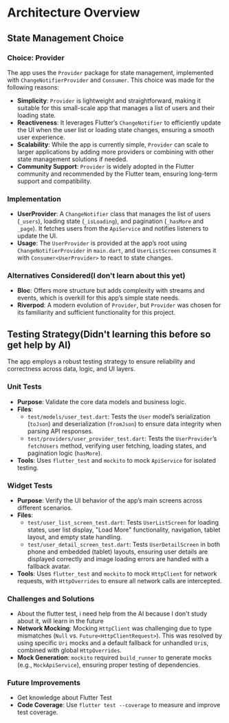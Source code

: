 # Architecture Overview

## State Management Choice
### Choice: Provider
The app uses the `Provider` package for state management, implemented with `ChangeNotifierProvider` and `Consumer`. This choice was made for the following reasons:
- **Simplicity**: `Provider` is lightweight and straightforward, making it suitable for this small-scale app that manages a list of users and their loading state.
- **Reactiveness**: It leverages Flutter’s `ChangeNotifier` to efficiently update the UI when the user list or loading state changes, ensuring a smooth user experience.
- **Scalability**: While the app is currently simple, `Provider` can scale to larger applications by adding more providers or combining with other state management solutions if needed.
- **Community Support**: `Provider` is widely adopted in the Flutter community and recommended by the Flutter team, ensuring long-term support and compatibility.

### Implementation
- **UserProvider**: A `ChangeNotifier` class that manages the list of users (`_users`), loading state (`_isLoading`), and pagination (`_hasMore` and `_page`). It fetches users from the `ApiService` and notifies listeners to update the UI.
- **Usage**: The `UserProvider` is provided at the app’s root using `ChangeNotifierProvider` in `main.dart`, and `UserListScreen` consumes it with `Consumer<UserProvider>` to react to state changes.

### Alternatives Considered(I don't learn about this yet)
- **Bloc**: Offers more structure but adds complexity with streams and events, which is overkill for this app’s simple state needs.
- **Riverpod**: A modern evolution of `Provider`, but `Provider` was chosen for its familiarity and sufficient functionality for this project.

## Testing Strategy(Didn't learning this before so get help by AI)
The app employs a robust testing strategy to ensure reliability and correctness across data, logic, and UI layers.

### Unit Tests
- **Purpose**: Validate the core data models and business logic.
- **Files**:
  - `test/models/user_test.dart`: Tests the `User` model’s serialization (`toJson`) and deserialization (`fromJson`) to ensure data integrity when parsing API responses.
  - `test/providers/user_provider_test.dart`: Tests the `UserProvider`’s `fetchUsers` method, verifying user fetching, loading states, and pagination logic (`hasMore`).
- **Tools**: Uses `flutter_test` and `mockito` to mock `ApiService` for isolated testing.

### Widget Tests
- **Purpose**: Verify the UI behavior of the app’s main screens across different scenarios.
- **Files**:
  - `test/user_list_screen_test.dart`: Tests `UserListScreen` for loading states, user list display, "Load More" functionality, navigation, tablet layout, and empty state handling.
  - `test/user_detail_screen_test.dart`: Tests `UserDetailScreen` in both phone and embedded (tablet) layouts, ensuring user details are displayed correctly and image loading errors are handled with a fallback avatar.
- **Tools**: Uses `flutter_test` and `mockito` to mock `HttpClient` for network requests, with `HttpOverrides` to ensure all network calls are intercepted.

### Challenges and Solutions
- About the flutter test, i need help from the AI because I don't study about it, will learn in the future
- **Network Mocking**: Mocking `HttpClient` was challenging due to type mismatches (`Null` vs. `Future<HttpClientRequest>`). This was resolved by using specific `Uri` mocks and a default fallback for unhandled `Uri`s, combined with global `HttpOverrides`.
- **Mock Generation**: `mockito` required `build_runner` to generate mocks (e.g., `MockApiService`), ensuring proper testing of dependencies.

### Future Improvements
- Get knowledge about Flutter Test
- **Code Coverage**: Use `flutter test --coverage` to measure and improve test coverage.
